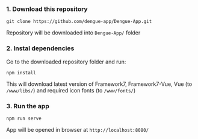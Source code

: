 
### 1. Download this repository
```
git clone https://github.com/dengue-app/Dengue-App.git
```

Repository will be downloaded into `Dengue-App/` folder

### 2. Instal dependencies

Go to the downloaded repository folder and run:
```
npm install
```

This will download latest version of Framework7, Framework7-Vue, Vue (to `/www/libs/`) and required icon fonts (to `/www/fonts/`)

### 3. Run the app

```
npm run serve
```

App will be opened in browser at `http://localhost:8080/`

